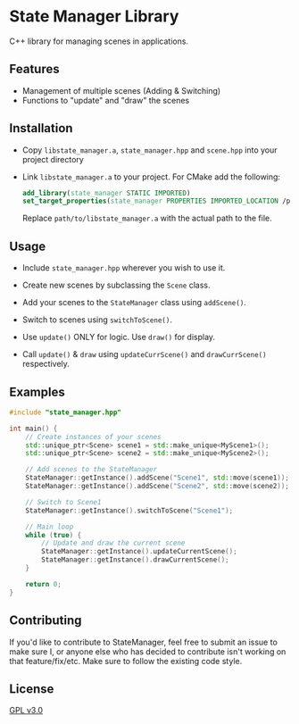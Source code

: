 # State Manager Library

C++ library for managing scenes in applications.

## Features

- Management of multiple scenes (Adding & Switching)
- Functions to "update" and "draw" the scenes

## Installation

- Copy `libstate_manager.a`, `state_manager.hpp` and `scene.hpp` into your project directory

- Link `libstate_manager.a` to your project. For CMake add the following:

   ```cmake 
   add_library(state_manager STATIC IMPORTED)
   set_target_properties(state_manager PROPERTIES IMPORTED_LOCATION /path/to/libstate_manager.a)
   ```

   Replace `path/to/libstate_manager.a` with the actual path to the file.

## Usage

- Include `state_manager.hpp` wherever you wish to use it.

- Create new scenes by subclassing the `Scene` class.

- Add your scenes to the `StateManager` class using `addScene()`.

- Switch to scenes using `switchToScene()`.

- Use `update()` ONLY for logic. Use `draw()` for display.

- Call `update()` & `draw` using `updateCurrScene()` and `drawCurrScene()` respectively.

## Examples

```cpp
#include "state_manager.hpp"

int main() {
    // Create instances of your scenes
    std::unique_ptr<Scene> scene1 = std::make_unique<MyScene1>();
    std::unique_ptr<Scene> scene2 = std::make_unique<MyScene2>();

    // Add scenes to the StateManager
    StateManager::getInstance().addScene("Scene1", std::move(scene1));
    StateManager::getInstance().addScene("Scene2", std::move(scene2));

    // Switch to Scene1
    StateManager::getInstance().switchToScene("Scene1");

    // Main loop
    while (true) {
        // Update and draw the current scene
        StateManager::getInstance().updateCurrentScene();
        StateManager::getInstance().drawCurrentScene();
    }

    return 0;
}
```


## Contributing

If you'd like to contribute to StateManager, feel free to submit an issue to make sure I, or anyone else who has decided to contribute isn't working on that feature/fix/etc. Make sure to follow the existing code style.

## License

[GPL v3.0](https://choosealicense.com/licenses/gpl-3.0/)
